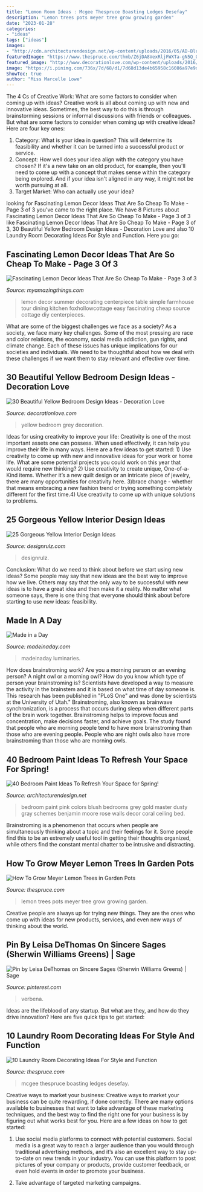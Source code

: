 ```yaml
---
title: "Lemon Room Ideas : Mcgee Thespruce Boasting Ledges Desefay"
description: "Lemon trees pots meyer tree grow growing garden"
date: "2023-01-28"
categories:
- "ideas"
tags: ["ideas"]
images:
- "http://cdn.architecturendesign.net/wp-content/uploads/2016/05/AD-Blush-Bedroom-Wall-Paint-39.jpg"
featuredImage: "https://www.thespruce.com/thmb/Z6jDA8VexRljFWXTa-gN5Q_QaD4=/0x670/filters:no_upscale():max_bytes(150000):strip_icc()/studiomcgee_catalogue2018_360-d8d22c2c737140e39da8ce77eeaaccf5.jpg"
featured_image: "http://www.decorationlove.com/wp-content/uploads/2016/07/Blue-White-Yellow-and-Grey-Bedroom.jpg"
image: "https://i.pinimg.com/736x/7d/68/d1/7d68d13de4b65958c16086a97e9db795.jpg"
ShowToc: true
author: "Miss Marcelle Lowe"
---
```



The 4 Cs of Creative Work: What are some factors to consider when coming up with ideas?
Creative work is all about coming up with new and innovative ideas. Sometimes, the best way to do this is through brainstorming sessions or informal discussions with friends or colleagues. But what are some factors to consider when coming up with creative ideas? Here are four key ones:
1. Category: What is your idea in question? This will determine its feasibility and whether it can be turned into a successful product or service.
2. Concept: How well does your idea align with the category you have chosen? If it's a new take on an old product, for example, then you'll need to come up with a concept that makes sense within the category being explored. And if your idea isn't aligned in any way, it might not be worth pursuing at all.
3. Target Market: Who can actually use your idea?

	

		
looking for Fascinating Lemon Decor Ideas That Are So Cheap To Make - Page 3 of 3 you've came to the right place. We have 8 Pictures about Fascinating Lemon Decor Ideas That Are So Cheap To Make - Page 3 of 3 like Fascinating Lemon Decor Ideas That Are So Cheap To Make - Page 3 of 3, 30 Beautiful Yellow Bedroom Design Ideas - Decoration Love and also 10 Laundry Room Decorating Ideas For Style and Function. Here you go:
		
    
## Fascinating Lemon Decor Ideas That Are So Cheap To Make - Page 3 Of 3

<img loading=lazy src="https://myamazingthings.com/wp-content/uploads/2018/03/lemon-decor-13-.jpg" onerror="this.onerror=null;this.src='https://tse4.mm.bing.net/th?id=OIP.sXV6D3B7YU3yynJJDlbZ9QHaLI&amp;pid=15.1';" alt="Fascinating Lemon Decor Ideas That Are So Cheap To Make - Page 3 of 3">

_Source: myamazingthings.com_

>lemon decor summer decorating centerpiece table simple farmhouse tour dining kitchen foxhollowcottage easy fascinating cheap source cottage diy centerpieces. 

	

What are some of the biggest challenges we face as a society?
As a society, we face many key challenges. Some of the most pressing are race and color relations, the economy, social media addiction, gun rights, and climate change. Each of these issues has unique implications for our societies and individuals. We need to be thoughtful about how we deal with these challenges if we want them to stay relevant and effective over time.

    
## 30 Beautiful Yellow Bedroom Design Ideas - Decoration Love

<img loading=lazy src="http://www.decorationlove.com/wp-content/uploads/2016/07/Blue-White-Yellow-and-Grey-Bedroom.jpg" onerror="this.onerror=null;this.src='https://tse2.mm.bing.net/th?id=OIP.z-lCMi6N2AeTW26fFyZk1QHaJ3&amp;pid=15.1';" alt="30 Beautiful Yellow Bedroom Design Ideas - Decoration Love">

_Source: decorationlove.com_

>yellow bedroom grey decoration. 

	

Ideas for using creativity to improve your life:
Creativity is one of the most important assets one can possess. When used effectively, it can help you improve their life in many ways. Here are a few ideas to get started: 1) Use creativity to come up with new and innovative ideas for your work or home life. What are some potential projects you could work on this year that would require new thinking? 2) Use creativity to create unique, One-of-a-Kind items. Whether it’s a new quilt design or an intricate piece of jewelry, there are many opportunities for creativity here. 3)brace change - whether that means embracing a new fashion trend or trying something completely different for the first time.4) Use creativity to come up with unique solutions to problems.

    
## 25 Gorgeous Yellow Interior Design Ideas

<img loading=lazy src="https://cdn.designrulz.com/wp-content/uploads/2015/07/yellow-interiors-designrulz-7.jpg" onerror="this.onerror=null;this.src='https://tse3.mm.bing.net/th?id=OIP.eXCE0kizjVygkBSZi2b8YAHaL0&amp;pid=15.1';" alt="25 Gorgeous Yellow Interior Design Ideas">

_Source: designrulz.com_

>designrulz. 

	

Conclusion: What do we need to think about before we start using new ideas?
Some people may say that new ideas are the best way to improve how we live. Others may say that the only way to be successful with new ideas is to have a great idea and then make it a reality. No matter what someone says, there is one thing that everyone should think about before starting to use new ideas: feasibility.

    
## Made In A Day

<img loading=lazy src="https://madeinaday.com/wp-content/uploads/2018/10/Pumpkin-home.jpg" onerror="this.onerror=null;this.src='https://tse4.mm.bing.net/th?id=OIP.FSW5k3MBFv8LJyy9QLOK8wHaLH&amp;pid=15.1';" alt="Made in a Day">

_Source: madeinaday.com_

>madeinaday luminaries. 

	

How does brainstroming work?
Are you a morning person or an evening person? A night owl or a morning owl? How do you know which type of person your brainstroming is? Scientists have developed a way to measure the activity in the brainstem and it is based on what time of day someone is. This research has been published in "PLoS One" and was done by scientists at the University of Utah."
Brainstroming, also known as brainwave synchronization, is a process that occurs during sleep when different parts of the brain work together. Brainstroming helps to improve focus and concentration, make decisions faster, and achieve goals. The study found that people who are morning people tend to have more brainstroming than those who are evening people. People who are night owls also have more brainstroming than those who are morning owls.

    
## 40 Bedroom Paint Ideas To Refresh Your Space For Spring!

<img loading=lazy src="http://cdn.architecturendesign.net/wp-content/uploads/2016/05/AD-Blush-Bedroom-Wall-Paint-39.jpg" onerror="this.onerror=null;this.src='https://tse3.mm.bing.net/th?id=OIP.JLP0DqG17yfuYuObtKWscAHaFi&amp;pid=15.1';" alt="40 Bedroom Paint Ideas To Refresh Your Space for Spring!">

_Source: architecturendesign.net_

>bedroom paint pink colors blush bedrooms grey gold master dusty gray schemes benjamin moore rose walls decor coral ceiling bed. 

	

Brainstroming is a phenomenon that occurs when people are simultaneously thinking about a topic and their feelings for it. Some people find this to be an extremely useful tool in getting their thoughts organized, while others find the constant mental chatter to be intrusive and distracting.

    
## How To Grow Meyer Lemon Trees In Garden Pots

<img loading=lazy src="https://fthmb.tqn.com/8adwzgfeO1aoitOzAWTHWTfX0W4=/2690x3702/filters:fill(auto,1)/Lemon-tree-GettyImages-88841608-5888d1785f9b58bdb3cc2350.jpg" onerror="this.onerror=null;this.src='https://tse1.mm.bing.net/th?id=OIP.Tf9sAsNers5bRHfL0p8ikQHaKM&amp;pid=15.1';" alt="How To Grow Meyer Lemon Trees in Garden Pots">

_Source: thespruce.com_

>lemon trees pots meyer tree grow growing garden. 

	

Creative people are always up for trying new things. They are the ones who come up with ideas for new products, services, and even new ways of thinking about the world.

    
## Pin By Leisa DeThomas On Sincere Sages (Sherwin Williams Greens) | Sage

<img loading=lazy src="https://i.pinimg.com/736x/7d/68/d1/7d68d13de4b65958c16086a97e9db795.jpg" onerror="this.onerror=null;this.src='https://tse4.mm.bing.net/th?id=OIP.Riv85XYBSgJouZVWcSNLugHaKU&amp;pid=15.1';" alt="Pin by Leisa DeThomas on Sincere Sages (Sherwin Williams Greens) | Sage">

_Source: pinterest.com_

>verbena. 

	

Ideas are the lifeblood of any startup. But what are they, and how do they drive innovation? Here are five quick tips to get started: 

    
## 10 Laundry Room Decorating Ideas For Style And Function

<img loading=lazy src="https://www.thespruce.com/thmb/Z6jDA8VexRljFWXTa-gN5Q_QaD4=/0x670/filters:no_upscale():max_bytes(150000):strip_icc()/studiomcgee_catalogue2018_360-d8d22c2c737140e39da8ce77eeaaccf5.jpg" onerror="this.onerror=null;this.src='https://tse4.mm.bing.net/th?id=OIP.frSzY7kgm8dBkBbBA6MaiQAAAA&amp;pid=15.1';" alt="10 Laundry Room Decorating Ideas For Style and Function">

_Source: thespruce.com_

>mcgee thespruce boasting ledges desefay. 

	

Creative ways to market your business:
Creative ways to market your business can be quite rewarding, if done correctly. There are many options available to businesses that want to take advantage of these marketing techniques, and the best way to find the right one for your business is by figuring out what works best for you. Here are a few ideas on how to get started: 
1. Use social media platforms to connect with potential customers. Social media is a great way to reach a larger audience than you would through traditional advertising methods, and it’s also an excellent way to stay up-to-date on new trends in your industry. You can use this platform to post pictures of your company or products, provide customer feedback, or even hold events in order to promote your business. 

2. Take advantage of targeted marketing campaigns.

